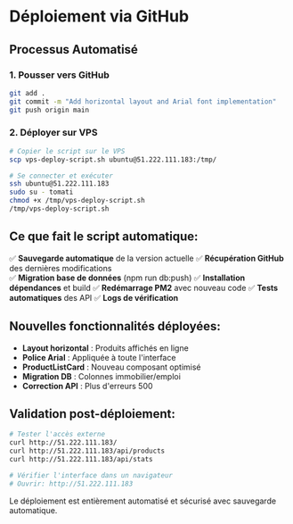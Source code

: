# Déploiement via GitHub

## Processus Automatisé

### 1. Pousser vers GitHub
```bash
git add .
git commit -m "Add horizontal layout and Arial font implementation"
git push origin main
```

### 2. Déployer sur VPS
```bash
# Copier le script sur le VPS
scp vps-deploy-script.sh ubuntu@51.222.111.183:/tmp/

# Se connecter et exécuter
ssh ubuntu@51.222.111.183
sudo su - tomati
chmod +x /tmp/vps-deploy-script.sh
/tmp/vps-deploy-script.sh
```

## Ce que fait le script automatique:

✅ **Sauvegarde automatique** de la version actuelle
✅ **Récupération GitHub** des dernières modifications  
✅ **Migration base de données** (npm run db:push)
✅ **Installation dépendances** et build
✅ **Redémarrage PM2** avec nouveau code
✅ **Tests automatiques** des API
✅ **Logs de vérification**

## Nouvelles fonctionnalités déployées:

- **Layout horizontal** : Produits affichés en ligne
- **Police Arial** : Appliquée à toute l'interface
- **ProductListCard** : Nouveau composant optimisé
- **Migration DB** : Colonnes immobilier/emploi
- **Correction API** : Plus d'erreurs 500

## Validation post-déploiement:

```bash
# Tester l'accès externe
curl http://51.222.111.183/
curl http://51.222.111.183/api/products
curl http://51.222.111.183/api/stats

# Vérifier l'interface dans un navigateur
# Ouvrir: http://51.222.111.183
```

Le déploiement est entièrement automatisé et sécurisé avec sauvegarde automatique.